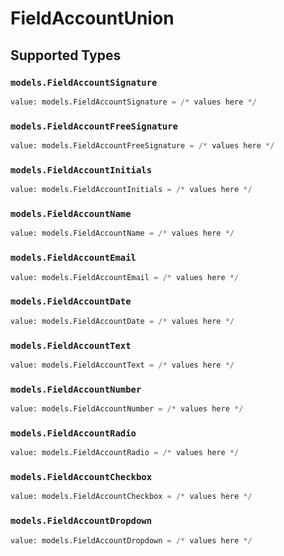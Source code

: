 # FieldAccountUnion


## Supported Types

### `models.FieldAccountSignature`

```python
value: models.FieldAccountSignature = /* values here */
```

### `models.FieldAccountFreeSignature`

```python
value: models.FieldAccountFreeSignature = /* values here */
```

### `models.FieldAccountInitials`

```python
value: models.FieldAccountInitials = /* values here */
```

### `models.FieldAccountName`

```python
value: models.FieldAccountName = /* values here */
```

### `models.FieldAccountEmail`

```python
value: models.FieldAccountEmail = /* values here */
```

### `models.FieldAccountDate`

```python
value: models.FieldAccountDate = /* values here */
```

### `models.FieldAccountText`

```python
value: models.FieldAccountText = /* values here */
```

### `models.FieldAccountNumber`

```python
value: models.FieldAccountNumber = /* values here */
```

### `models.FieldAccountRadio`

```python
value: models.FieldAccountRadio = /* values here */
```

### `models.FieldAccountCheckbox`

```python
value: models.FieldAccountCheckbox = /* values here */
```

### `models.FieldAccountDropdown`

```python
value: models.FieldAccountDropdown = /* values here */
```

